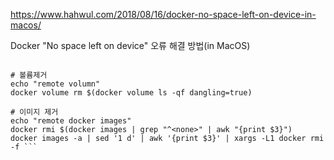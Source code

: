 https://www.hahwul.com/2018/08/16/docker-no-space-left-on-device-in-macos/



Docker "No space left on device" 오류 해결 방법(in MacOS)


```

# 볼륨제거
echo "remote volumn"
docker volume rm $(docker volume ls -qf dangling=true)

# 이미지 제거
echo "remote docker images"
docker rmi $(docker images | grep "^<none>" | awk "{print $3}")
docker images -a | sed '1 d' | awk '{print $3}' | xargs -L1 docker rmi -f ```
